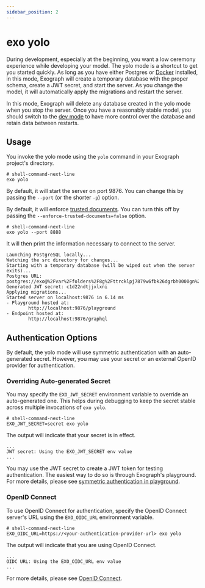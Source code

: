 ```yaml
---
sidebar_position: 2
---
```


# exo yolo

During development, especially at the beginning, you want a low ceremony experience while developing your model. The yolo mode is a shortcut to get you started quickly. As long as you have either Postgres or [Docker](https://docker.com) installed, in this mode, Exograph will create a temporary database with the proper schema, create a JWT secret, and start the server. As you change the model, it will automatically apply the migrations and restart the server.

In this mode, Exograph will delete any database created in the yolo mode when you stop the server. Once you have a reasonably stable model, you should switch to the [dev mode](./dev.md) to have more control over the database and retain data between restarts.

## Usage

You invoke the yolo mode using the `yolo` command in your Exograph project's directory.

```shell-session
# shell-command-next-line
exo yolo
```

By default, it will start the server on port 9876. You can change this by passing the `--port` (or the shorter `-p`) option.

By default, it will enforce [trusted documents](../../production/trusted-documents.md). You can turn this off by passing the `--enforce-trusted-documents=false` option.

```shell-session
# shell-command-next-line
exo yolo --port 8888
```

It will then print the information necessary to connect to the server.

```
Launching PostgreSQL locally...
Watching the src directory for changes...
Starting with a temporary database (will be wiped out when the server exits)...
Postgres URL: postgres://exo@%2Fvar%2Ffolders%2F8g%2Fttrcklpj7879w6fbk26dgrbh0000gn%2FT%2F.tmpcYt5yp/yolo
Generated JWT secret: c1d22ndtjjxlxni
Applying migrations...
Started server on localhost:9876 in 6.14 ms
- Playground hosted at:
        http://localhost:9876/playground
- Endpoint hosted at:
        http://localhost:9876/graphql
```

## Authentication Options

By default, the yolo mode will use symmetric authentication with an auto-generated secret. However, you may use your secret or an external OpenID provider for authentication.

### Overriding Auto-generated Secret

You may specify the `EXO_JWT_SECRET` environment variable to override an auto-generated one. This helps during debugging to keep the secret stable across multiple invocations of `exo yolo`.

```shell-session
# shell-command-next-line
EXO_JWT_SECRET=secret exo yolo
```

The output will indicate that your secret is in effect.

```
...
JWT secret: Using the EXO_JWT_SECRET env value
...
```

You may use the JWT secret to create a JWT token for testing authentication. The easiest way to do so is through Exograph's playground. For more details, please see [symmetric authentication in playground](/authentication/playground/symmetric.md).

### OpenID Connect

To use OpenID Connect for authentication, specify the OpenID Connect server's URL using the `EXO_OIDC_URL` environment variable.

```shell-session
# shell-command-next-line
EXO_OIDC_URL=https://<your-authentication-provider-url> exo yolo
```

The output will indicate that you are using OpenID Connect.

```
...
OIDC URL: Using the EXO_OIDC_URL env value
...
```

For more details, please see [OpenID Connect](/authentication/configuration.md#openid-connect).
